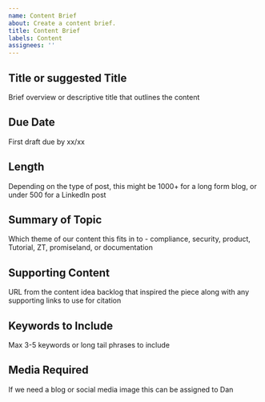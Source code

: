```yaml
---
name: Content Brief
about: Create a content brief.
title: Content Brief
labels: Content
assignees: ''
---
```


## Title or suggested Title

Brief overview or descriptive title that outlines the content

## Due Date

First draft due by xx/xx

## Length

Depending on the type of post, this might be 1000+ for a long form blog, or under 500 for a LinkedIn post

## Summary of Topic

Which theme of our content this fits in to - compliance, security, product, Tutorial, ZT, promiseland, or documentation

## Supporting Content

URL from the content idea backlog that inspired the piece along with any supporting links to use for citation

## Keywords to Include

Max 3-5 keywords or long tail phrases to include

## Media Required

If we need a blog or social media image this can be assigned to Dan
